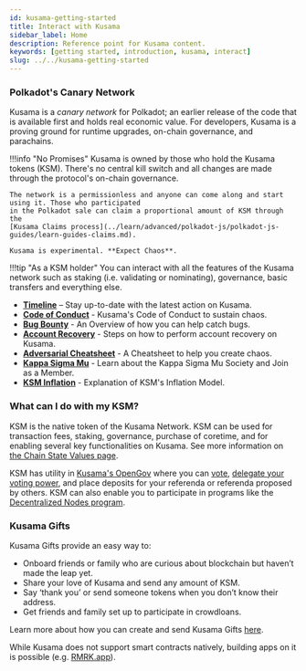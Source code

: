 ```yaml
---
id: kusama-getting-started
title: Interact with Kusama
sidebar_label: Home
description: Reference point for Kusama content.
keywords: [getting started, introduction, kusama, interact]
slug: ../../kusama-getting-started
---
```


### Polkadot's Canary Network

Kusama is a _canary network_ for Polkadot; an earlier release of the code that is available first
and holds real economic value. For developers, Kusama is a proving ground for runtime upgrades,
on-chain governance, and parachains.

!!!info "No Promises"
    Kusama is owned by those who hold the Kusama tokens (KSM). There's no central kill switch and all
    changes are made through the protocol's on-chain governance.

    The network is a permissionless and anyone can come along and start using it. Those who participated
    in the Polkadot sale can claim a proportional amount of KSM through the
    [Kusama Claims process](../learn/advanced/polkadot-js/polkadot-js-guides/learn-guides-claims.md).

    Kusama is experimental. **Expect Chaos**.

!!!tip "As a KSM holder"
    You can interact with all the features of the Kusama network such as staking (i.e. validating or
    nominating), governance, basic transfers and everything else.

<div class="grid cards" markdown>

- **[Timeline](./kusama-timeline.md)** – Stay up-to-date with the latest action on Kusama.
- **[Code of Conduct](./kusama-coc.md)** - Kusama's Code of Conduct to sustain chaos.
- **[Bug Bounty](./kusama-bug-bounty.md)** - An Overview of how you can help catch bugs.
- **[Account Recovery](./kusama-social-recovery.md)** - Steps on how to perform account recovery on Kusama.
- **[Adversarial Cheatsheet](./kusama-adverserial-cheatsheet.md)** - A Cheatsheet to help you create chaos.
- **[Kappa Sigma Mu](./kusama-society.md)** - Learn about the Kappa Sigma Mu Society and Join as a Member.
- **[KSM Inflation](./kusama-inflation.md)** - Explanation of KSM's Inflation Model.

</div>

### What can I do with my KSM?

KSM is the native token of the Kusama Network. KSM can be used for transaction fees, staking,
governance, purchase of coretime, and for enabling several key functionalities on Kusama. See more
information on [the Chain State Values page](../explore/chain-state-values.md).

KSM has utility in [Kusama's OpenGov](../learn/basics/polkadot-opengov/learn-polkadot-opengov.md) where you can
[vote](../learn/basics/polkadot-opengov/learn-polkadot-opengov.md#voting-on-a-referendum),
[delegate your voting power](../learn/basics/polkadot-opengov/learn-polkadot-opengov.md#multirole-delegation), and place
deposits for your referenda or referenda proposed by others. KSM can also enable you to participate
in programs like the [Decentralized Nodes program](https://nodes.web3.foundation/).

### Kusama Gifts

Kusama Gifts provide an easy way to:

- Onboard friends or family who are curious about blockchain but haven’t made the leap yet.
- Share your love of Kusama and send any amount of KSM.
- Say ‘thank you’ or send someone tokens when you don’t know their address.
- Get friends and family set up to participate in crowdloans.

Learn more about how you can create and send Kusama Gifts
[here](https://polkadot.com/blog/introducing-polkadot-kusama-gifts).

While Kusama does not support smart contracts natively, building apps on it is possible (e.g. [RMRK.app](https://rmrk.app)).
